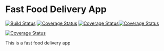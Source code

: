 # Fast Food Delivery App
[![Build Status](https://travis-ci.org/ekpangmichael/Fast-Food-Delivery-App.svg?branch=develop)](https://travis-ci.org/ekpangmichael/Fast-Food-Delivery-App) [![Coverage Status](https://coveralls.io/repos/github/ekpangmichael/Fast-Food-Delivery-App/badge.svg?branch=test)](https://coveralls.io/github/ekpangmichael/Fast-Food-Delivery-App?branch=test)
[![Coverage Status](https://coveralls.io/repos/github/ekpangmichael/Fast-Food-Delivery-App/badge.svg?branch=readmefile)](https://coveralls.io/github/ekpangmichael/Fast-Food-Delivery-App?branch=readmefile)[![Coverage Status](https://coveralls.io/repos/github/ekpangmichael/Fast-Food-Delivery-App/badge.svg?branch=production)](https://coveralls.io/github/ekpangmichael/Fast-Food-Delivery-App?branch=production)

[![Coverage Status](https://coveralls.io/repos/github/ekpangmichael/Fast-Food-Delivery-App/badge.svg)](https://coveralls.io/github/ekpangmichael/Fast-Food-Delivery-App)

This is a fast food delivery app
